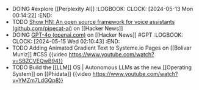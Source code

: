 - DOING #explore [[Perplexity AI]]
  :LOGBOOK:
  CLOCK: [2024-05-13 Mon 00:14:22]
  :END:
- TODO [Show HN: An open source framework for voice assistants (github.com/pipecat-ai)](https://news.ycombinator.com/item?id=40345696) on [[Hacker News]]
- DOING [GPT-4o (openai.com)](https://news.ycombinator.com/item?id=40345775) on [[Hacker News]] #GPT
  :LOGBOOK:
  CLOCK: [2024-05-15 Wed 02:10:43]
  :END:
- TODO Adding Animated Gradient Text to Systeme.io Pages on [[Bolivar Muniz]] #CSS 
  {{video https://www.youtube.com/watch?v=SBZCVEQwB94}}
- TODO Build the [[LLM]] OS | Autonomous LLMs as the new [[Operating System]] on [[Phidata]]
  {{video https://www.youtube.com/watch?v=YMZm7LdGQp8}}